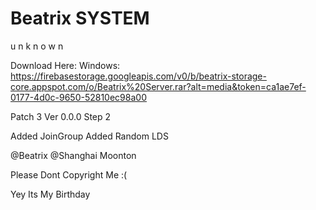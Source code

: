 # Beatrix SYSTEM
u n k n o w n

Download Here:
Windows: https://firebasestorage.googleapis.com/v0/b/beatrix-storage-core.appspot.com/o/Beatrix%20Server.rar?alt=media&token=ca1ae7ef-0177-4d0c-9650-52810ec98a00

Patch 3
Ver 0.0.0 Step 2

Added JoinGroup
Added Random LDS


@Beatrix
@Shanghai Moonton

Please Dont Copyright Me :(


Yey Its My Birthday
